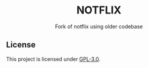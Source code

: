 <h1 align="center">NOTFLIX</h1>
<p align="center">Fork of notflix using older codebase</p>

## License
This project is licensed under [GPL-3.0](https://raw.githubusercontent.com/Illumina/licenses/master/gpl-3.0.txt).

